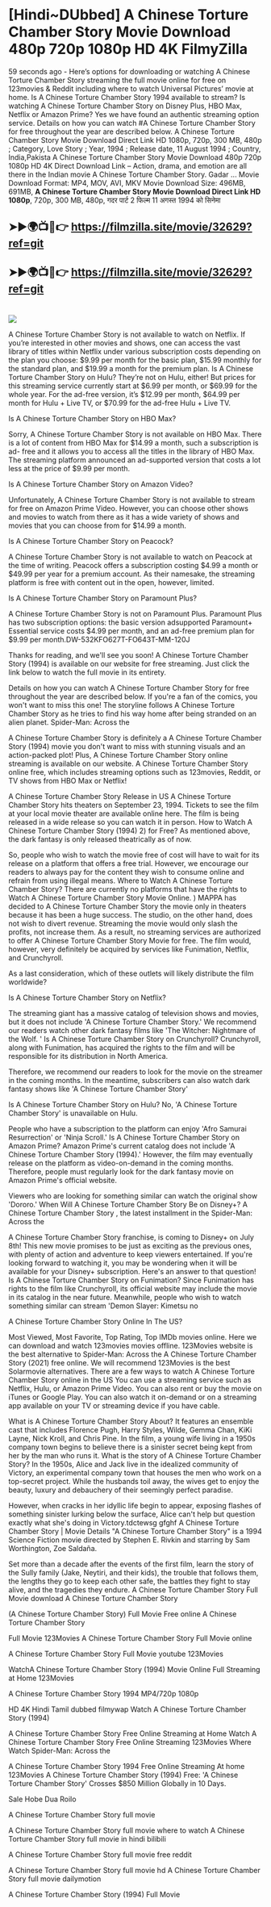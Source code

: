 # [Hindi~DUbbed] A Chinese Torture Chamber Story Movie Download 480p 720p 1080p HD 4K FilmyZilla


59 seconds ago - Here’s options for downloading or watching A Chinese Torture Chamber Story streaming the full movie online for free on 123movies & Reddit including where to watch Universal Pictures’ movie at home. Is A Chinese Torture Chamber Story 1994 available to stream? Is watching A Chinese Torture Chamber Story on Disney Plus, HBO Max, Netflix or Amazon Prime? Yes we have found an authentic streaming option service. Details on how you can watch #A Chinese Torture Chamber Story for free throughout the year are described below. A Chinese Torture Chamber Story Movie Download Direct Link HD 1080p, 720p, 300 MB, 480p ; Category, Love Story ; Year, 1994 ; Release date, 11 August 1994 ; Country, India,Pakista A Chinese Torture Chamber Story Movie Download 480p 720p 1080p HD 4K Direct Download Link – Action, drama, and emotion are all there in the Indian movie A Chinese Torture Chamber Story. Gadar ...
Movie Download Format: MP4, MOV, AVI, MKV
Movie Download Size: 496MB, 691MB, **A Chinese Torture Chamber Story Movie Download Direct Link HD 1080p**, 720p, 300 MB, 480p, गदर पार्ट 2 फिल्म 11 अगस्त 1994 को सिनेमा

## ➤►🌍📺📱👉   https://filmzilla.site/movie/32629?ref=git

## ➤►🌍📺📱👉   https://filmzilla.site/movie/32629?ref=git

#

<img src="https://image.tmdb.org/t/p/w780//vAsO49PpEJQ9iZOMZsyINKY5mOs.jpg" />

A Chinese Torture Chamber Story is not available to watch on Netflix. If you’re interested in other movies and shows, one can access the vast library of titles within Netflix under various subscription costs depending on the plan you choose: $9.99 per month for the basic plan, $15.99 monthly for the standard plan, and $19.99 a month for the premium plan. Is A Chinese Torture Chamber Story on Hulu? They’re not on Hulu, either! But prices for this streaming service currently start at $6.99 per month, or $69.99 for the whole year. For the ad-free version, it’s $12.99 per month, $64.99 per month for Hulu + Live TV, or $70.99 for the ad-free Hulu + Live TV.

Is A Chinese Torture Chamber Story on HBO Max?

Sorry, A Chinese Torture Chamber Story is not available on HBO Max. There is a lot of content from HBO Max for $14.99 a month, such a subscription is ad- free and it allows you to access all the titles in the library of HBO Max. The streaming platform announced an ad-supported version that costs a lot less at the price of $9.99 per month.

Is A Chinese Torture Chamber Story on Amazon Video?

Unfortunately, A Chinese Torture Chamber Story is not available to stream for free on Amazon Prime Video. However, you can choose other shows and movies to watch from there as it has a wide variety of shows and movies that you can choose from for $14.99 a month.

Is A Chinese Torture Chamber Story on Peacock?

A Chinese Torture Chamber Story is not available to watch on Peacock at the time of writing. Peacock offers a subscription costing $4.99 a month or $49.99 per year for a premium account. As their namesake, the streaming platform is free with content out in the open, however, limited.

Is A Chinese Torture Chamber Story on Paramount Plus?

A Chinese Torture Chamber Story is not on Paramount Plus. Paramount Plus has two subscription options: the basic version adsupported Paramount+ Essential service costs $4.99 per month, and an ad-free premium plan for $9.99 per month.DW-532KFO627T-FO643T-MM-120J

Thanks for reading, and we'll see you soon! A Chinese Torture Chamber Story (1994) is available on our website for free streaming. Just click the link below to watch the full movie in its entirety.

Details on how you can watch A Chinese Torture Chamber Story for free throughout the year are described below. If you're a fan of the comics, you won't want to miss this one! The storyline follows A Chinese Torture Chamber Story as he tries to find his way home after being stranded on an alien planet. Spider-Man: Across the

A Chinese Torture Chamber Story is definitely a A Chinese Torture Chamber Story (1994) movie you don't want to miss with stunning visuals and an action-packed plot! Plus, A Chinese Torture Chamber Story online streaming is available on our website. A Chinese Torture Chamber Story online free, which includes streaming options such as 123movies, Reddit, or TV shows from HBO Max or Netflix!

A Chinese Torture Chamber Story Release in US A Chinese Torture Chamber Story hits theaters on September 23, 1994. Tickets to see the film at your local movie theater are available online here. The film is being released in a wide release so you can watch it in person. How to Watch A Chinese Torture Chamber Story (1994) 2) for Free? As mentioned above, the dark fantasy is only released theatrically as of now.

So, people who wish to watch the movie free of cost will have to wait for its release on a platform that offers a free trial. However, we encourage our readers to always pay for the content they wish to consume online and refrain from using illegal means. Where to Watch A Chinese Torture Chamber Story? There are currently no platforms that have the rights to Watch A Chinese Torture Chamber Story Movie Online. ) MAPPA has decided to A Chinese Torture Chamber Story the movie only in theaters because it has been a huge success. The studio, on the other hand, does not wish to divert revenue. Streaming the movie would only slash the profits, not increase them. As a result, no streaming services are authorized to offer A Chinese Torture Chamber Story Movie for free. The film would, however, very definitely be acquired by services like Funimation, Netflix, and Crunchyroll.

As a last consideration, which of these outlets will likely distribute the film worldwide?

Is A Chinese Torture Chamber Story on Netflix?

The streaming giant has a massive catalog of television shows and movies, but it does not include 'A Chinese Torture Chamber Story.' We recommend our readers watch other dark fantasy films like 'The Witcher: Nightmare of the Wolf. ' Is A Chinese Torture Chamber Story on Crunchyroll? Crunchyroll, along with Funimation, has acquired the rights to the film and will be responsible for its distribution in North America.

Therefore, we recommend our readers to look for the movie on the streamer in the coming months. In the meantime, subscribers can also watch dark fantasy shows like 'A Chinese Torture Chamber Story'

Is A Chinese Torture Chamber Story on Hulu? No, 'A Chinese Torture Chamber Story' is unavailable on Hulu.

People who have a subscription to the platform can enjoy 'Afro Samurai Resurrection' or 'Ninja Scroll.' Is A Chinese Torture Chamber Story on Amazon Prime? Amazon Prime's current catalog does not include 'A Chinese Torture Chamber Story (1994).' However, the film may eventually release on the platform as video-on-demand in the coming months. Therefore, people must regularly look for the dark fantasy movie on Amazon Prime's official website.

Viewers who are looking for something similar can watch the original show 'Dororo.' When Will A Chinese Torture Chamber Story Be on Disney+? A Chinese Torture Chamber Story , the latest installment in the Spider-Man: Across the

A Chinese Torture Chamber Story franchise, is coming to Disney+ on July 8th! This new movie promises to be just as exciting as the previous ones, with plenty of action and adventure to keep viewers entertained. If you're looking forward to watching it, you may be wondering when it will be available for your Disney+ subscription. Here's an answer to that question! Is A Chinese Torture Chamber Story on Funimation? Since Funimation has rights to the film like Crunchyroll, its official website may include the movie in its catalog in the near future. Meanwhile, people who wish to watch something similar can stream 'Demon Slayer: Kimetsu no

A Chinese Torture Chamber Story Online In The US?

Most Viewed, Most Favorite, Top Rating, Top IMDb movies online. Here we can download and watch 123movies movies offline. 123Movies website is the best alternative to Spider-Man: Across the A Chinese Torture Chamber Story (2021) free online. We will recommend 123Movies is the best Solarmovie alternatives. There are a few ways to watch A Chinese Torture Chamber Story online in the US You can use a streaming service such as Netflix, Hulu, or Amazon Prime Video. You can also rent or buy the movie on iTunes or Google Play. You can also watch it on-demand or on a streaming app available on your TV or streaming device if you have cable.

What is A Chinese Torture Chamber Story About? It features an ensemble cast that includes Florence Pugh, Harry Styles, Wilde, Gemma Chan, KiKi Layne, Nick Kroll, and Chris Pine. In the film, a young wife living in a 1950s company town begins to believe there is a sinister secret being kept from her by the man who runs it. What is the story of A Chinese Torture Chamber Story? In the 1950s, Alice and Jack live in the idealized community of Victory, an experimental company town that houses the men who work on a top-secret project. While the husbands toil away, the wives get to enjoy the beauty, luxury and debauchery of their seemingly perfect paradise.

However, when cracks in her idyllic life begin to appear, exposing flashes of something sinister lurking below the surface, Alice can't help but question exactly what she's doing in Victory.tdctewsg gfghf A Chinese Torture Chamber Story | Movie Details "A Chinese Torture Chamber Story" is a 1994 Science Fiction movie directed by Stephen E. Rivkin and starring by Sam Worthington, Zoe Saldaña.

Set more than a decade after the events of the first film, learn the story of the Sully family (Jake, Neytiri, and their kids), the trouble that follows them, the lengths they go to keep each other safe, the battles they fight to stay alive, and the tragedies they endure. A Chinese Torture Chamber Story Full Movie download A Chinese Torture Chamber Story

(A Chinese Torture Chamber Story) Full Movie Free online A Chinese Torture Chamber Story

Full Movie 123Movies A Chinese Torture Chamber Story Full Movie online

A Chinese Torture Chamber Story Full Movie youtube 123Movies

WatchA Chinese Torture Chamber Story (1994) Movie Online Full Streaming at Home 123Movies

A Chinese Torture Chamber Story 1994 MP4/720p 1080p

HD 4K Hindi Tamil dubbed filmywap Watch A Chinese Torture Chamber Story (1994)

A Chinese Torture Chamber Story Free Online Streaming at Home Watch A Chinese Torture Chamber Story Free Online Streaming 123Movies Where Watch Spider-Man: Across the

A Chinese Torture Chamber Story 1994 Free Online Streaming At home 123Movies A Chinese Torture Chamber Story (1994) Free: 'A Chinese Torture Chamber Story' Crosses $850 Million Globally in 10 Days.

Sale Hobe Dua Roilo

A Chinese Torture Chamber Story full movie

A Chinese Torture Chamber Story full movie where to watch A Chinese Torture Chamber Story full movie in hindi bilibili

A Chinese Torture Chamber Story full movie free reddit

A Chinese Torture Chamber Story full movie hd A Chinese Torture Chamber Story full movie dailymotion

A Chinese Torture Chamber Story (1994) Full Movie